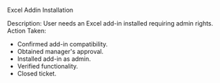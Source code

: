 Excel Addin Installation

Description:
User needs an Excel add-in installed requiring admin rights.
Action Taken:
- Confirmed add-in compatibility.
- Obtained manager's approval.
- Installed add-in as admin.
- Verified functionality.
- Closed ticket.
